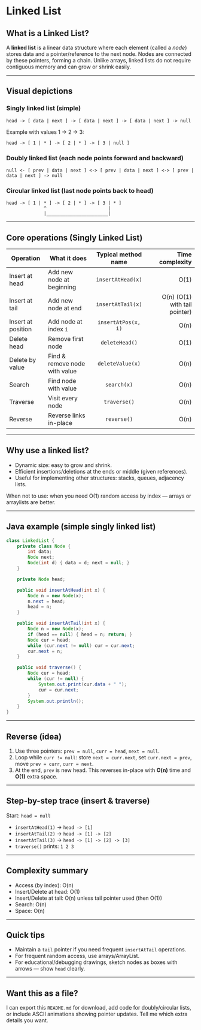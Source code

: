 # Linked List

## What is a Linked List?

A **linked list** is a linear data structure where each element (called a *node*) stores data and a pointer/reference to the next node. Nodes are connected by these pointers, forming a chain. Unlike arrays, linked lists do not require contiguous memory and can grow or shrink easily.

---

## Visual depictions

### Singly linked list (simple)

```
head -> [ data | next ] -> [ data | next ] -> [ data | next ] -> null
```

Example with values 1 → 2 → 3:

```
head -> [ 1 | * ] -> [ 2 | * ] -> [ 3 | null ]
```

### Doubly linked list (each node points forward and backward)

```
null <- [ prev | data | next ] <-> [ prev | data | next ] <-> [ prev | data | next ] -> null
```

### Circular linked list (last node points back to head)

```
head -> [ 1 | * ] -> [ 2 | * ] -> [ 3 | * ]
              ^                       |
              |_______________________|
```

---

## Core operations (Singly Linked List)

| Operation          | What it does                  | Typical method name |               Time complexity |
| ------------------ | ----------------------------- | :-----------------: | ----------------------------: |
| Insert at head     | Add new node at beginning     |  `insertAtHead(x)`  |                          O(1) |
| Insert at tail     | Add new node at end           |  `insertAtTail(x)`  | O(n) (O(1) with tail pointer) |
| Insert at position | Add node at index `i`         | `insertAtPos(x, i)` |                          O(n) |
| Delete head        | Remove first node             |    `deleteHead()`   |                          O(1) |
| Delete by value    | Find & remove node with value |   `deleteValue(x)`  |                          O(n) |
| Search             | Find node with value          |     `search(x)`     |                          O(n) |
| Traverse           | Visit every node              |     `traverse()`    |                          O(n) |
| Reverse            | Reverse links in-place        |     `reverse()`     |                          O(n) |

---

## Why use a linked list?

* Dynamic size: easy to grow and shrink.
* Efficient insertions/deletions at the ends or middle (given references).
* Useful for implementing other structures: stacks, queues, adjacency lists.

When not to use: when you need O(1) random access by index — arrays or arraylists are better.

---

## Java example (simple singly linked list)

```java
class LinkedList {
    private class Node {
        int data;
        Node next;
        Node(int d) { data = d; next = null; }
    }

    private Node head;

    public void insertAtHead(int x) {
        Node n = new Node(x);
        n.next = head;
        head = n;
    }

    public void insertAtTail(int x) {
        Node n = new Node(x);
        if (head == null) { head = n; return; }
        Node cur = head;
        while (cur.next != null) cur = cur.next;
        cur.next = n;
    }

    public void traverse() {
        Node cur = head;
        while (cur != null) {
            System.out.print(cur.data + " ");
            cur = cur.next;
        }
        System.out.println();
    }
}
```

---

## Reverse (idea)

1. Use three pointers: `prev = null`, `curr = head`, `next = null`.
2. Loop while `curr != null`: store `next = curr.next`, set `curr.next = prev`, move `prev = curr`, `curr = next`.
3. At the end, `prev` is new head. This reverses in-place with **O(n)** time and **O(1)** extra space.

---

## Step-by-step trace (insert & traverse)

Start: `head = null`

* `insertAtHead(1)` → `head -> [1]`
* `insertAtTail(2)` → `head -> [1] -> [2]`
* `insertAtTail(3)` → `head -> [1] -> [2] -> [3]`
* `traverse()` prints: `1 2 3`

---

## Complexity summary

* Access (by index): O(n)
* Insert/Delete at head: O(1)
* Insert/Delete at tail: O(n) unless tail pointer used (then O(1))
* Search: O(n)
* Space: O(n)

---

## Quick tips

* Maintain a `tail` pointer if you need frequent `insertAtTail` operations.
* For frequent random access, use arrays/ArrayList.
* For educational/debugging drawings, sketch nodes as boxes with arrows — show `head` clearly.

---

## Want this as a file?

I can export this `README.md` for download, add code for doubly/circular lists, or include ASCII animations showing pointer updates. Tell me which extra details you want.
